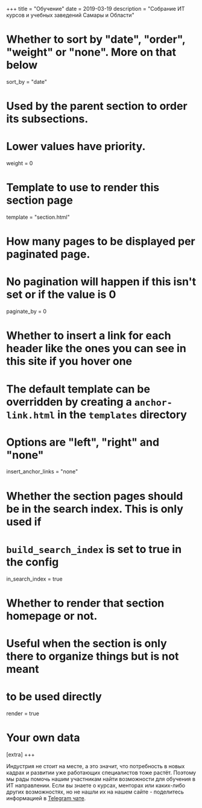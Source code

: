 +++
title = "Обучение"
date = 2019-03-19
description = "Собрание ИТ курсов и учебных заведений Самары и Области"

# Whether to sort by "date", "order", "weight" or "none". More on that below
sort_by = "date"

# Used by the parent section to order its subsections.
# Lower values have priority.
weight = 0

# Template to use to render this section page
template = "section.html"

# How many pages to be displayed per paginated page.
# No pagination will happen if this isn't set or if the value is 0
paginate_by = 0

# Whether to insert a link for each header like the ones you can see in this site if you hover one
# The default template can be overridden by creating a `anchor-link.html` in the `templates` directory
# Options are "left", "right" and "none"
insert_anchor_links = "none"

# Whether the section pages should be in the search index. This is only used if
# `build_search_index` is set to true in the config
in_search_index = true

# Whether to render that section homepage or not.
# Useful when the section is only there to organize things but is not meant
# to be used directly
render = true

# Your own data
[extra]
+++

Индустрия не стоит на месте, а это значит, что потребность в новых кадрах и развитии уже работающих специалистов тоже растёт.
Поэтому мы рады помочь нашим участникам найти возможности для обучения в ИТ направлении. Если вы знаете 
о курсах, менторах или каких-либо других возможностях, но не нашли их на нашем сайте - поделитесь информацией в [Telegram чате](https://t.me/samara_it).
